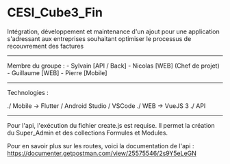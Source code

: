 # CESI_Cube3_Fin

Intégration, développement et maintenance d'un ajout pour une application s'adressant aux entreprises souhaitant optimiser le processus de recouvrement des factures


-------------------------------------------


Membre du groupe : - Sylvain [API / Back] - Nicolas [WEB] (Chef de projet) - Guillaume [WEB] - Pierre [Mobile]


-------------------------------------------


Technologies :

./ Mobile -> Flutter / Android Studio / VSCode ./ WEB -> VueJS 3 ./ API


-------------------------------------------


Pour l'api, l'exécution du fichier create.js est requise.
Il permet la création du Super_Admin et des collections Formules et Modules.

Pour en savoir plus sur les routes, voici la documentation de l'api : 
https://documenter.getpostman.com/view/25575546/2s9Y5eLeGN
